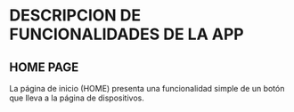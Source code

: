 
# DESCRIPCION DE FUNCIONALIDADES DE LA APP

## HOME PAGE

La página de inicio (HOME) presenta una funcionalidad simple de un botón que lleva a la página de dispositivos.
